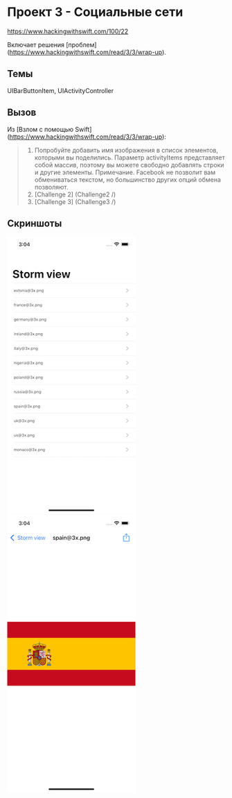 # Проект 3 - Социальные сети

https://www.hackingwithswift.com/100/22

Включает решения [проблем] (https://www.hackingwithswift.com/read/3/3/wrap-up).

## Темы

UIBarButtonItem, UIActivityController

## Вызов

Из [Взлом с помощью Swift] (https://www.hackingwithswift.com/read/3/3/wrap-up):
> 1. Попробуйте добавить имя изображения в список элементов, которыми вы поделились. Параметр activityItems представляет собой массив, поэтому вы можете свободно добавлять строки и другие элементы. Примечание. Facebook не позволит вам обмениваться текстом, но большинство других опций обмена позволяют.
> 2. [Challenge 2] (Challenge2 /)
> 3. [Challenge 3] (Challenge3 /)

## Скриншоты

![screenshot1](screen01.png)
![screenshot2](screen02.png)
